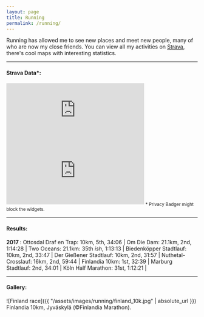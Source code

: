 ```yaml
---
layout: page
title: Running
permalink: /running/
---
```


Running has allowed me to see new places and meet new people, many of who
are now my close friends. You can view all my activities on
[Strava](https://www.strava.com/athletes/3278392), there's cool maps with
interesting statistics. 
  
______
#### Strava Data*:
<iframe height='160' width='362.5' frameborder='0' allowtransparency='true' scrolling='no' src='https://www.strava.com/athletes/3278392/activity-summary/72c1ae2566418275c79df4c59dc67839fd59b099'></iframe>

<iframe height='160' width='362.5' frameborder='0' allowtransparency='true' scrolling='yes' src='https://www.strava.com/athletes/3278392/latest-rides/72c1ae2566418275c79df4c59dc67839fd59b099'></iframe>
<sub> * Privacy Badger might block the widgets. </sub> 

______
#### Results:
<b> 2017 </b>: Ottosdal Draf en Trap: 10km, 5th, 34:06 | Om Die Dam:
21.1km, 2nd, 1:14:28 | Two Oceans: 21.1km: 35th _ish_, 1:13:13 |
Biedenköpper Stadtlauf: 10km, 2nd, 33:47 | Der Gießener Stadtlauf: 10km,
2nd, 31:57 | Nuthetal-Crosslauf: 16km, 2nd, 59:44 | Finlandia 10km: 1st,
32:39 | Marburg Stadtlauf: 2nd, 34:01 | Köln Half Marathon: 31st, 1:12:21 |  

______
#### Gallery:
![Finland race]({{ "/assets/images/running/finland_10k.jpg" | absolute_url }})
Finlandia 10km, Jyväskylä (&copy;Finlandia Marathon).
